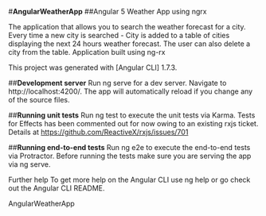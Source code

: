 #**AngularWeatherApp**
##Angular 5 Weather App using ngrx

The application that allows you to search the weather forecast for a city. Every time a new city is searched - City is added to a table of cities displaying the next 24 hours weather forecast. The user can also delete a city from the table. Application built using ng-rx

This project was generated with [Angular CLI] 1.7.3.

##**Development server**
Run ng serve for a dev server. Navigate to http://localhost:4200/. The app will automatically reload if you change any of the source files.

##**Running unit tests**
Run ng test to execute the unit tests via Karma. Tests for Effects has been commented out for now owing to an existing rxjs ticket. Details at https://github.com/ReactiveX/rxjs/issues/701

##**Running end-to-end tests**
Run ng e2e to execute the end-to-end tests via Protractor. Before running the tests make sure you are serving the app via ng serve.

Further help
To get more help on the Angular CLI use ng help or go check out the Angular CLI README.

AngularWeatherApp
